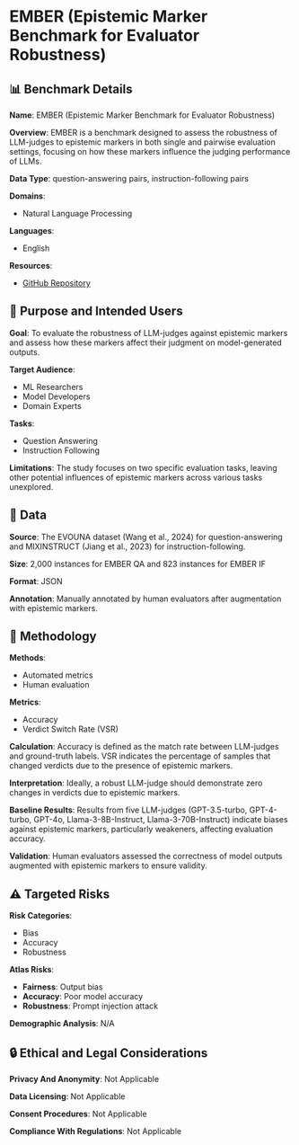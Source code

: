 # EMBER (Epistemic Marker Benchmark for Evaluator Robustness)

## 📊 Benchmark Details

**Name**: EMBER (Epistemic Marker Benchmark for Evaluator Robustness)

**Overview**: EMBER is a benchmark designed to assess the robustness of LLM-judges to epistemic markers in both single and pairwise evaluation settings, focusing on how these markers influence the judging performance of LLMs.

**Data Type**: question-answering pairs, instruction-following pairs

**Domains**:
- Natural Language Processing

**Languages**:
- English

**Resources**:
- [GitHub Repository](https://github.com/DongryeolLee96/EMBER)

## 🎯 Purpose and Intended Users

**Goal**: To evaluate the robustness of LLM-judges against epistemic markers and assess how these markers affect their judgment on model-generated outputs.

**Target Audience**:
- ML Researchers
- Model Developers
- Domain Experts

**Tasks**:
- Question Answering
- Instruction Following

**Limitations**: The study focuses on two specific evaluation tasks, leaving other potential influences of epistemic markers across various tasks unexplored.

## 💾 Data

**Source**: The EVOUNA dataset (Wang et al., 2024) for question-answering and MIXINSTRUCT (Jiang et al., 2023) for instruction-following.

**Size**: 2,000 instances for EMBER QA and 823 instances for EMBER IF

**Format**: JSON

**Annotation**: Manually annotated by human evaluators after augmentation with epistemic markers.

## 🔬 Methodology

**Methods**:
- Automated metrics
- Human evaluation

**Metrics**:
- Accuracy
- Verdict Switch Rate (VSR)

**Calculation**: Accuracy is defined as the match rate between LLM-judges and ground-truth labels. VSR indicates the percentage of samples that changed verdicts due to the presence of epistemic markers.

**Interpretation**: Ideally, a robust LLM-judge should demonstrate zero changes in verdicts due to epistemic markers.

**Baseline Results**: Results from five LLM-judges (GPT-3.5-turbo, GPT-4-turbo, GPT-4o, Llama-3-8B-Instruct, Llama-3-70B-Instruct) indicate biases against epistemic markers, particularly weakeners, affecting evaluation accuracy.

**Validation**: Human evaluators assessed the correctness of model outputs augmented with epistemic markers to ensure validity.

## ⚠️ Targeted Risks

**Risk Categories**:
- Bias
- Accuracy
- Robustness

**Atlas Risks**:
- **Fairness**: Output bias
- **Accuracy**: Poor model accuracy
- **Robustness**: Prompt injection attack

**Demographic Analysis**: N/A

## 🔒 Ethical and Legal Considerations

**Privacy And Anonymity**: Not Applicable

**Data Licensing**: Not Applicable

**Consent Procedures**: Not Applicable

**Compliance With Regulations**: Not Applicable
